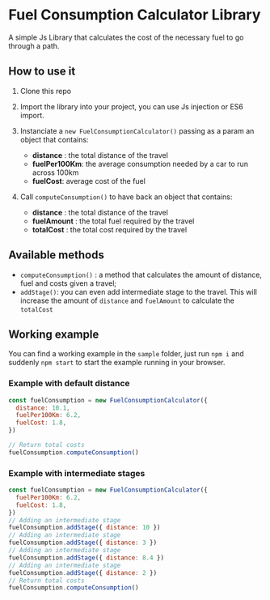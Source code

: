 # Fuel Consumption Calculator Library

A simple Js Library that calculates the cost of the necessary fuel to go through a path.

## How to use it

1. Clone this repo
2. Import the library into your project, you can use Js injection or ES6 import.
3. Instanciate a `new FuelConsumptionCalculator()` passing as a param an object that contains:
   * **distance** : the total distance of the travel
   * **fuelPer100Km**: the average consumption needed by a car to run across 100km
   * **fuelCost**: average cost of the fuel

4. Call `computeConsumption()` to have back an object that contains:
   * **distance** : the total distance of the travel
   * **fuelAmount** : the total fuel required by the travel
   * **totalCost** : the total cost required by the travel

## Available methods

* `computeConsumption()` : a method that calculates the amount of distance, fuel and costs given a travel;
* `addStage()`: you can even add intermediate stage to the travel. This will increase the amount of `distance` and `fuelAmount` to calculate the `totalCost`

## Working example

You can find a working example in the `sample` folder, just run `npm i` and suddenly `npm start` to start the example running in your browser.

### Example with default distance

```javascript
const fuelConsumption = new FuelConsumptionCalculator({
  distance: 10.1,
  fuelPer100Km: 6.2,
  fuelCost: 1.8,
})

// Return total costs
fuelConsumption.computeConsumption()
```

### Example with intermediate stages

```javascript
const fuelConsumption = new FuelConsumptionCalculator({
  fuelPer100Km: 6.2,
  fuelCost: 1.8,
})
// Adding an intermediate stage
fuelConsumption.addStage({ distance: 10 })
// Adding an intermediate stage
fuelConsumption.addStage({ distance: 3 })
// Adding an intermediate stage
fuelConsumption.addStage({ distance: 8.4 })
// Adding an intermediate stage
fuelConsumption.addStage({ distance: 2 })
// Return total costs
fuelConsumption.computeConsumption()
```